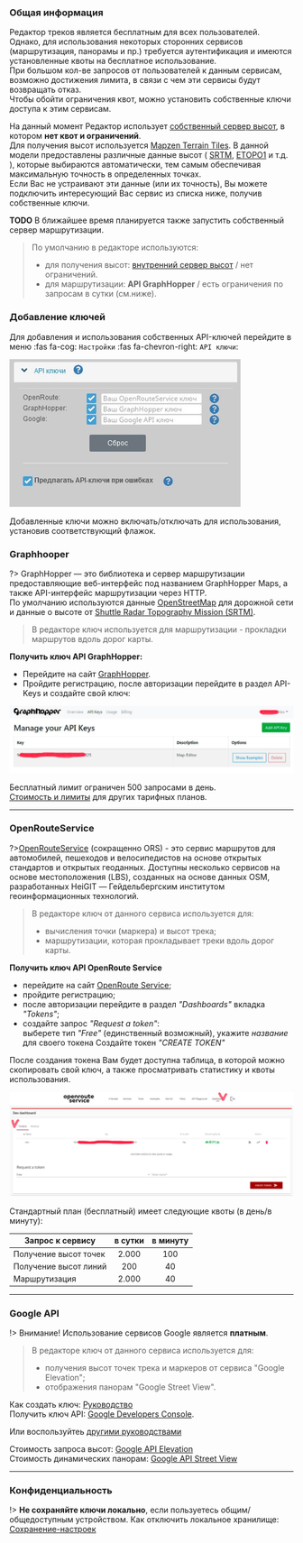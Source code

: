 <!-- markdownlint-disable-next-line first-line-heading -->
### Общая информация

Редактор треков является бесплатным для всех пользователей.  
Однако, для использования некоторых сторонних сервисов (маршрутизация, панорамы и пр.) требуется аутентификация и имеются установленные квоты на бесплатное использование.  
При большом кол-ве запросов от пользователей к данным сервисам, возможно достижения лимита, в связи с чем эти сервисы будут возвращать отказ.  
Чтобы обойти ограничения квот, можно установить собственные ключи доступа к этим сервисам.  

На данный момент Редактор использует [собственный сервер высот](/tools/elevation.md), в котором **нет квот и ограничений**.  
Для получения высот используется [Mapzen Terrain Tiles](https://github.com/tilezen/joerd/blob/master/docs/data-sources.md).  В данной модели предоставлены различные данные высот ( [SRTM](https://www.opentopodata.org/datasets/srtm/), [ETOPO1](https://www.opentopodata.org/datasets/etopo1/) и т.д. ), которые выбираются автоматически, тем самым обеспечивая максимальную точность в определенных точках.  
Если Вас не устраивают эти данные (или их точность), Вы можете подключить интересующий Вас сервис из списка ниже, получив собственные ключи.  

**TODO**  В ближайшее время планируется также запустить собственный сервер маршрутизации.

> По умолчанию в редакторе используются:
>  
> - для получения высот: [внутренний сервер высот](/tools/elevation.md) / нет ограничений.
> - для маршрутизации: **API GraphHopper** / есть ограничения по запросам в сутки (см.ниже).

### Добавление ключей

Для добавления и использования собственных API-ключей перейдите в меню :fas fa-cog: `Настройки`  :fas fa-chevron-right: `API ключи`:

![API-keys конфигурация](./_media/api-keys.jpg)

Добавленные ключи можно включать/отключать для использования, установив соответствующий флажок.

### Graphhooper

?> GraphHopper — это библиотека и сервер маршрутизации предоставляющие веб-интерфейс под названием GraphHopper Maps, а также API-интерфейс маршрутизации через HTTP.  
По умолчанию используются данные [OpenStreetMap](https://ru.wikipedia.org/wiki/OpenStreetMap) для дорожной сети и данные о высоте от [Shuttle Radar Topography Mission (SRTM)](https://ru.wikipedia.org/wiki/Shuttle_Radar_Topography_Mission).

> В редакторе ключ используется для маршрутизации - прокладки маршрутов вдоль дорог карты.

**Получить ключ API GraphHopper:**

- Перейдите на сайт [GraphHopper](https://graphhopper.com/).
- Пройдите регистрацию, после авторизации перейдите в раздел API-Keys и создайте свой ключ:  

![Image500](./_media/api-gh.jpg)

Бесплатный лимит ограничен 500 запросами в день.  
[Стоимость и лимиты](https://www.graphhopper.com/pricing/) для других тарифных планов.

-----

### OpenRouteService

?>[OpenRouteService](https://openrouteservice.org/) (сокращенно ORS) - это сервис маршрутов для автомобилей, пешеходов и велосипедистов на основе открытых стандартов и открытых геоданных. Доступны несколько сервисов на основе местоположения (LBS), созданных на основе данных OSM, разработанных HeiGIT — Гейдельбергским институтом геоинформационных технологий.

> В редакторе ключ от данного сервиса используется для:
>  
> - вычисления точки (маркера) и высот трека;
> - маршрутизации, которая прокладывает треки вдоль дорог карты.

**Получить ключ API OpenRoute Service**

- перейдите на сайт [OpenRoute Service](https://openrouteservice.org/plans/);
- пройдите регистрацию;
- после авторизации перейдите в раздел *"Dashboards"* вкладка *"Tokens"*;
- создайте запрос *"Request a token"*:  
  выберете тип *"Free"* (единственный возможный), укажите *название* для своего токена
  Создайте токен *"CREATE TOKEN"*
  
После создания токена Вам будет доступна таблица, в которой можно скопировать свой ключ, а также просматривать статистику и квоты использования.

![Image500](./_media/api-ors.jpg)

Стандартный план (бесплатный) имеет следующие квоты (в день/в минуту):


| Запрос к сервису      | в сутки | в минуту
| --------------------- | :-----: | :-----: |
| Получение высот точек |  2.000  | 100
| Получение высот линий |  200    | 40
| Маршрутизация         |  2.000  | 40

-----

### Google API

!> Внимание! Использование сервисов Google является **платным**.

> В редакторе ключ от данного сервиса используется для:
>  
> - получения высот точек трека и маркеров от сервиса "Google Elevation";
> - отображения панорам "Google Street View".

Как создать ключ: [Руководство](https://developers.google.com/maps/documentation/elevation/get-api-key#before-you-begin)  
Получить ключ API: [Google Developers Console](https://console.developers.google.com/apis).

Или воспользуйтеь [другими руководствами](https://www.google.com/search?q=%D0%BA%D0%B0%D0%BA+%D0%BF%D0%BE%D0%BB%D1%83%D1%87%D0%B8%D1%82%D1%8C+%D0%BA%D0%BB%D1%8E%D1%87+api+%D0%B4%D0%BB%D1%8F+google+maps&oq=%D0%9A%D0%B0%D0%BA+%D0%BF%D0%BE%D0%BB%D1%83%D1%87%D0%B8%D1%82%D1%8C+%D0%BA%D0%BB%D1%8E%D1%87+API+&aqs=chrome.2.69i57j0i512l3j0i22i30l2.13551j1j4&sourceid=chrome&ie=UTF-8)

Cтоимость запроса высот: [Google API Elevation](https://developers.google.com/maps/documentation/elevation/usage-and-billing#pricing-for-product)  
Cтоимость динамических панорам: [Google API Street View](https://developers.google.com/maps/billing/gmp-billing#dynamic-street-view)

-----

### Конфиденциальность

!> **Не сохраняйте ключи локально**, если пользуетесь общим/общедоступным устройством.
Как отключить локальное хранилище: [Сохранение-настроек](/main-config?id=Сохранение-настроек)
